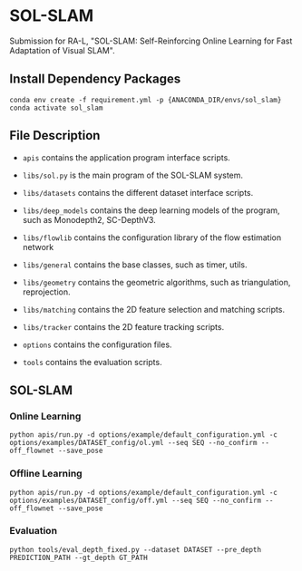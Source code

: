 # SOL-SLAM

Submission for RA-L, "SOL-SLAM: Self-Reinforcing Online Learning for Fast Adaptation of Visual SLAM".

## Install Dependency Packages

```
conda env create -f requirement.yml -p {ANACONDA_DIR/envs/sol_slam}
conda activate sol_slam
```

## File Description

- `apis` contains the application program interface scripts. 
- `libs/sol.py` is the main program of the SOL-SLAM system.

- `libs/datasets` contains the different dataset interface scripts.
- `libs/deep_models` contains the deep learning models of the program, such as Monodepth2, SC-DepthV3. 

- `libs/flowlib` contains the configuration  library of the flow estimation network

- `libs/general` contains the base classes, such as timer, utils.
- `libs/geometry` contains the geometric algorithms, such as triangulation, reprojection.
- `libs/matching` contains the 2D feature selection and matching scripts.
- `libs/tracker` contains the 2D feature tracking scripts.

- `options` contains the configuration files.

- `tools` contains the evaluation scripts.

## SOL-SLAM

###  Online Learning

```
python apis/run.py -d options/example/default_configuration.yml -c options/examples/DATASET_config/ol.yml --seq SEQ --no_confirm --off_flownet --save_pose
```



### Offline Learning

```
python apis/run.py -d options/example/default_configuration.yml -c options/examples/DATASET_config/off.yml --seq SEQ --no_confirm --off_flownet --save_pose
```

### Evaluation

```
python tools/eval_depth_fixed.py --dataset DATASET --pre_depth PREDICTION_PATH --gt_depth GT_PATH
```

